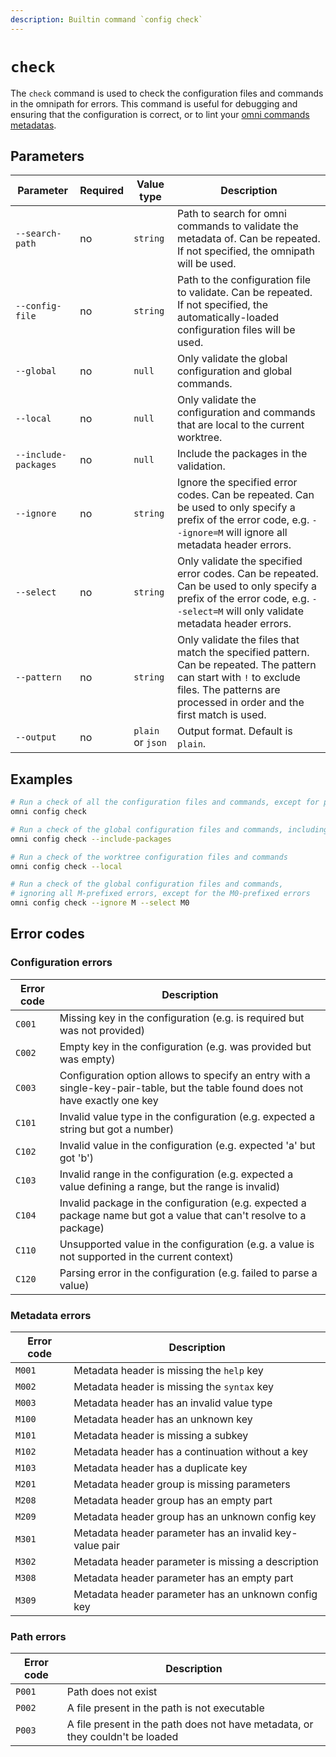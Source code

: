 ```yaml
---
description: Builtin command `config check`
---
```


# `check`

The `check` command is used to check the configuration files and commands in the omnipath for errors. This command is useful for debugging and ensuring that the configuration is correct, or to lint your [omni commands metadatas](/reference/custom-commands/path/metadata).

## Parameters

| Parameter       | Required | Value type | Description                                         |
|-----------------|----------|------------|-----------------------------------------------------|
| `--search-path` | no | `string`   | Path to search for omni commands to validate the metadata of. Can be repeated. If not specified, the omnipath will be used. |
| `--config-file` | no | `string`   | Path to the configuration file to validate. Can be repeated. If not specified, the automatically-loaded configuration files will be used. |
| `--global` | no | `null` | Only validate the global configuration and global commands. |
| `--local` | no | `null` | Only validate the configuration and commands that are local to the current worktree. |
| `--include-packages` | no | `null` | Include the packages in the validation. |
| `--ignore` | no | `string` | Ignore the specified error codes. Can be repeated. Can be used to only specify a prefix of the error code, e.g. `--ignore=M` will ignore all metadata header errors. |
| `--select` | no | `string` | Only validate the specified error codes. Can be repeated. Can be used to only specify a prefix of the error code, e.g. `--select=M` will only validate metadata header errors. |
| `--pattern` | no | `string` | Only validate the files that match the specified pattern. Can be repeated. The pattern can start with `!` to exclude files. The patterns are processed in order and the first match is used. |
| `--output` | no | `plain` or `json` | Output format. Default is `plain`. |

## Examples

```bash
# Run a check of all the configuration files and commands, except for packages
omni config check

# Run a check of the global configuration files and commands, including packages
omni config check --include-packages

# Run a check of the worktree configuration files and commands
omni config check --local

# Run a check of the global configuration files and commands,
# ignoring all M-prefixed errors, except for the M0-prefixed errors
omni config check --ignore M --select M0
```

## Error codes

### Configuration errors

| Error code | Description |
|------------|-------------|
| `C001` | Missing key in the configuration (e.g. is required but was not provided) |
| `C002` | Empty key in the configuration (e.g. was provided but was empty) |
| `C003` | Configuration option allows to specify an entry with a single-key-pair-table, but the table found does not have exactly one key |
| `C101` | Invalid value type in the configuration (e.g. expected a string but got a number) |
| `C102` | Invalid value in the configuration (e.g. expected 'a' but got 'b') |
| `C103` | Invalid range in the configuration (e.g. expected a value defining a range, but the range is invalid) |
| `C104` | Invalid package in the configuration (e.g. expected a package name but got a value that can't resolve to a package) |
| `C110` | Unsupported value in the configuration (e.g. a value is not supported in the current context) |
| `C120` | Parsing error in the configuration (e.g. failed to parse a value) |

### Metadata errors

| Error code | Description |
|------------|-------------|
| `M001` | Metadata header is missing the `help` key |
| `M002` | Metadata header is missing the `syntax` key |
| `M003` | Metadata header has an invalid value type |
| `M100` | Metadata header has an unknown key |
| `M101` | Metadata header is missing a subkey |
| `M102` | Metadata header has a continuation without a key |
| `M103` | Metadata header has a duplicate key |
| `M201` | Metadata header group is missing parameters |
| `M208` | Metadata header group has an empty part |
| `M209` | Metadata header group has an unknown config key |
| `M301` | Metadata header parameter has an invalid key-value pair |
| `M302` | Metadata header parameter is missing a description |
| `M308` | Metadata header parameter has an empty part |
| `M309` | Metadata header parameter has an unknown config key |

### Path errors

| Error code | Description |
|------------|-------------|
| `P001` | Path does not exist |
| `P002` | A file present in the path is not executable |
| `P003` | A file present in the path does not have metadata, or they couldn't be loaded |
